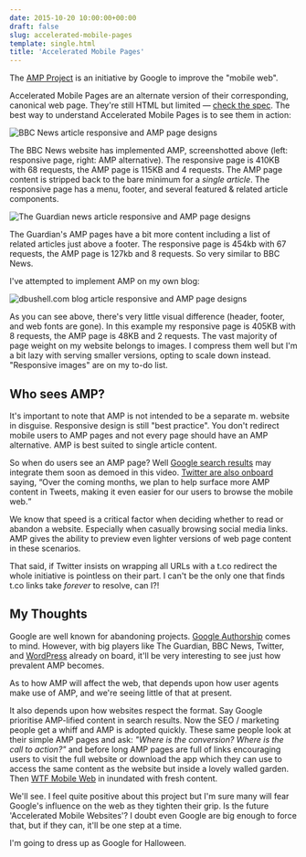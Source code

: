 ```yaml
---
date: 2015-10-20 10:00:00+00:00
draft: false
slug: accelerated-mobile-pages
template: single.html
title: 'Accelerated Mobile Pages'
---
```


The [AMP Project](https://www.ampproject.org/) is an initiative by Google to improve the "mobile web".

Accelerated Mobile Pages are an alternate version of their corresponding, canonical web page. They're still HTML but limited — [check the spec](https://github.com/ampproject/amphtml/blob/master/spec/amp-html-format.md). The best way to understand Accelerated Mobile Pages is to see them in action:

<p class="post__image"><img src="/images/blog/amphtml-bbc-news.png" alt="BBC News article responsive and AMP page designs"></p>

The BBC News website has implemented AMP, screenshotted above (left: responsive page, right: AMP alternative). The responsive page is 410KB with 68 requests, the AMP page is 115KB and 4 requests. The AMP page content is stripped back to the bare minimum for a *single article*. The responsive page has a menu, footer, and several featured & related article components.

<p class="post__image"><img src="/images/blog/amphtml-the-guardian.png" alt="The Guardian news article responsive and AMP page designs"></p>

The Guardian's AMP pages have a bit more content including a list of related articles just above a footer. The responsive page is 454kb with 67 requests, the AMP page is 127kb and 8 requests. So very similar to BBC News.

I've attempted to implement AMP on my own blog:

<p class="post__image"><img src="/images/blog/amphtml-dbushell.png" alt="dbushell.com blog article responsive and AMP page designs"></p>

As you can see above, there's very little visual difference (header, footer, and web fonts are gone). In this example my responsive page is 405KB with 8 requests, the AMP page is 48KB and 2 requests. The vast majority of page weight on my website belongs to images. I compress them well but I'm a bit lazy with serving smaller versions, opting to scale down instead. "Responsive images" are on my to-do list.

## Who sees AMP?

It's important to note that AMP is not intended to be a separate m. website in disguise. Responsive design is still "best practice". You don't redirect mobile users to AMP pages and not every page should have an AMP alternative. AMP is best suited to single article content.

So when do users see an AMP page? Well [Google search results](https://www.youtube.com/watch?v=i2_lAEzmOPo) may integrate them soon as demoed in this video. [Twitter are also onboard](https://blog.twitter.com/2015/introducing-accelerated-mobile-pages-0) saying, <q>Over the coming months, we plan to help surface more AMP content in Tweets, making it even easier for our users to browse the mobile web.</q>

We know that speed is a critical factor when deciding whether to read or abandon a website. Especially when casually browsing social media links. AMP gives the ability to preview even lighter versions of web page content in these scenarios.

That said, if Twitter insists on wrapping all URLs with a t.co redirect the whole initiative is pointless on their part. I can't be the only one that finds t.co links take *forever* to resolve, can I?!

## My Thoughts

Google are well known for abandoning projects. [Google Authorship](/2011/07/14/the-social-designer-google-authorship/) comes to mind. However, with big players like The Guardian, BBC News, Twitter, and [WordPress](https://vip.wordpress.com/2015/10/07/mobile-web/) already on board, it'll be very interesting to see just how prevalent AMP becomes.

As to how AMP will affect the web, that depends upon how user agents make use of AMP, and we're seeing little of that at present.

It also depends upon how websites respect the format. Say Google prioritise AMP-lified content in search results. Now the SEO / marketing people get a whiff and AMP is adopted quickly. These same people look at their simple AMP pages and ask: *"Where is the conversion? Where is the call to action?"* and before long AMP pages are full of links encouraging users to visit the full website or download the app which they can use to access the same content as the website but inside a lovely walled garden. Then [WTF Mobile Web](http://wtfmobileweb.com/) in inundated with fresh content.

We'll see. I feel quite positive about this project but I'm sure many will fear Google's influence on the web as they tighten their grip. Is the future 'Accelerated Mobile Websites'? I doubt even Google are big enough to force that, but if they can, it'll be one step at a time.

I'm going to dress up as Google for Halloween.
